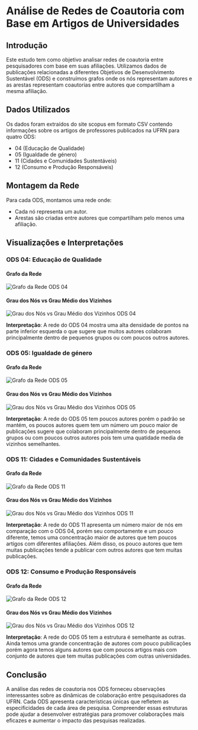 # Análise de Redes de Coautoria com Base em Artigos de Universidades

## Introdução
Este estudo tem como objetivo analisar redes de coautoria entre pesquisadores com base em suas afiliações. Utilizamos dados de publicações relacionadas a diferentes Objetivos de Desenvolvimento Sustentável (ODS) e construímos grafos onde os nós representam autores e as arestas representam coautorias entre autores que compartilham a mesma afiliação.

## Dados Utilizados
Os dados foram extraídos do site scopus em formato CSV contendo informações sobre os artigos de professores publicados na UFRN para quatro ODS:
- 04 (Educação de Qualidade)
- 05 (Igualdade de género)
- 11 (Cidades e Comunidades Sustentáveis)
- 12 (Consumo e Produção Responsáveis) 

## Montagem da Rede
Para cada ODS, montamos uma rede onde:
- Cada nó representa um autor.
- Arestas são criadas entre autores que compartilham pelo menos uma afiliação.

## Visualizações e Interpretações

### ODS 04: Educação de Qualidade

#### Grafo da Rede
![Grafo da Rede ODS 04](imagens/ods04_grafo.png)

#### Grau dos Nós vs Grau Médio dos Vizinhos
![Grau dos Nós vs Grau Médio dos Vizinhos ODS 04](imagens/ods04_grafico.png)

**Interpretação**:
A rede do ODS 04 mostra uma alta densidade de pontos na parte inferior esquerda o que sugere que muitos autores colaboram principalmente dentro de pequenos grupos ou com poucos outros autores.


### ODS 05: Igualdade de género

#### Grafo da Rede
![Grafo da Rede ODS 05](imagens/ods05_grafo.png)

#### Grau dos Nós vs Grau Médio dos Vizinhos
![Grau dos Nós vs Grau Médio dos Vizinhos ODS 05](imagens/ods05_grafico.png)

**Interpretação**:
A rede do ODS 05 tem poucos autores porém o padrão se mantém, os poucos autores quem tem um número um pouco maior de publicações sugere que colaboram principalmente dentro de pequenos grupos ou com poucos outros autores pois tem uma quatidade media de vizinhos semelhantes.

### ODS 11: Cidades e Comunidades Sustentáveis

#### Grafo da Rede
![Grafo da Rede ODS 11](imagens/ods11_grafo.png)

#### Grau dos Nós vs Grau Médio dos Vizinhos
![Grau dos Nós vs Grau Médio dos Vizinhos ODS 11](imagens/ods11_grafico.png)

**Interpretação**:
A rede do ODS 11 apresenta um número maior de nós em comparação com o ODS 04, porém seu comportamente e um pouco diferente, temos uma concentração maior de autores que tem poucos artigos com diferentes afiliações. Além disso, os pouco autores que tem muitas publicações tende a publicar com outros autores que tem muitas publicações.

### ODS 12: Consumo e Produção Responsáveis

#### Grafo da Rede
![Grafo da Rede ODS 12](imagens/ods12_grafo.png)

#### Grau dos Nós vs Grau Médio dos Vizinhos
![Grau dos Nós vs Grau Médio dos Vizinhos ODS 12](imagens/ods12_grafico.png)

**Interpretação**:
A rede do ODS 05 tem a estrutura é semelhante as outras. Ainda temos uma grande concentração de autores com pouco pubilicações porém agora temos alguns autores que com poucos artigos mais com conjunto de autores que tem muitas publicações com outras universidades.



## Conclusão
A análise das redes de coautoria nos ODS forneceu observações interessantes sobre as dinâmicas de colaboração entre pesquisadores da UFRN. Cada ODS apresenta características únicas que refletem as especificidades de cada área de pesquisa. Compreender essas estruturas pode ajudar a desenvolver estratégias para promover colaborações mais eficazes e aumentar o impacto das pesquisas realizadas.


